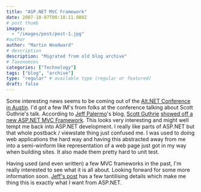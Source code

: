 ```yaml
---
title: "ASP.NET MVC Framework"
date: 2007-10-07T00:18:11.000Z
# post thumb
images:
  - "/images/post/post-1.jpg"
#author
author: "Martin Woodward"
# description
description: "Migrated from old blog archive"
# Taxonomies
categories: ["Technology"]
tags: ["blog", "archive"]
type: "regular" # available type (regular or featured)
draft: false
---
```


Some interesting news seems to be coming out of the [Alt.NET Conference in Austin](http://www.altnetconf.com/).  I'd got a few IM's from folks at the conference talking about Scott Guthrie's talk. According to [Jeff Palermo](http://codebetter.com/blogs/jeffrey.palermo/default.aspx)'s blog, [Scott Guthrie](http://weblogs.asp.net/scottgu/) [showed off a new ASP.NET MVC Framework](http://codebetter.com/blogs/jeffrey.palermo/archive/2007/10/05/altnetconf-scott-guthrie-announces-asp-net-mvc-framework-at-alt-net-conf.aspx).  This looks very interesting and might well tempt me back into ASP.NET development.  I really like parts of ASP.NET but that whole postback / viewstate thing just confused me.  I was used to doing web applications the hard way and having this abstracted away from me into a semi-winform like representation of a web page just got in my way when building sites.  It also made them pretty hard to unit test. 

Having used (and even written) a few MVC frameworks in the past, I'm really interested to see what it is all about.  Looking forward for some more information soon.  [Jeff's post](http://codebetter.com/blogs/jeffrey.palermo/archive/2007/10/05/altnetconf-scott-guthrie-announces-asp-net-mvc-framework-at-alt-net-conf.aspx) has a few tantilising details which make me thing this is exactly what I want from ASP.NET.